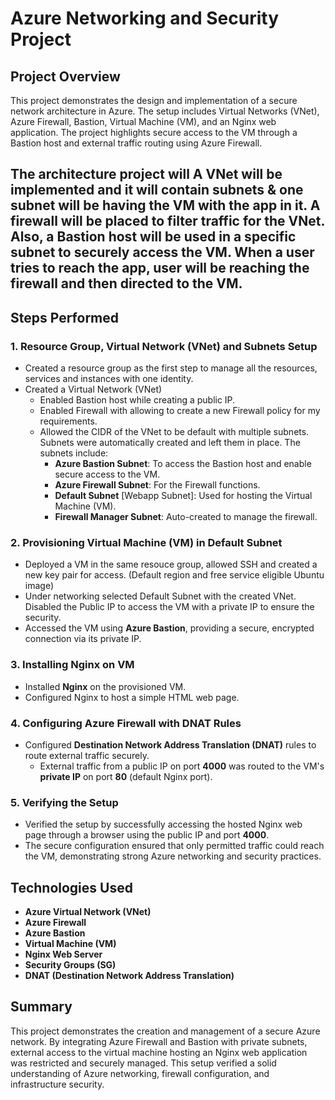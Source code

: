 # Azure Networking and Security Project

## Project Overview

This project demonstrates the design and implementation of a secure network architecture in Azure. The setup includes Virtual Networks (VNet), Azure Firewall, Bastion, Virtual Machine (VM), and an Nginx web application. 
The project highlights secure access to the VM through a Bastion host and external traffic routing using Azure Firewall.

## The architecture project will A VNet will be implemented and it will contain subnets & one subnet will be having the VM with the app in it. A firewall will be placed to filter traffic for the VNet. Also, a Bastion host will be used in a specific subnet to securely access the VM. When a user tries to reach the app, user will be reaching the firewall and then directed to the VM.

## Steps Performed

### 1. Resource Group, Virtual Network (VNet) and Subnets Setup
- Created a resource group as the first step to manage all the resources, services and instances with one identity.
- Created a Virtual Network (VNet)
  - Enabled Bastion host while creating a public IP.
  - Enabled Firewall with allowing to create a new Firewall policy for my requirements.
  - Allowed the CIDR of the VNet to be default with multiple subnets. Subnets were automatically created and left them in place. The subnets include:
    - **Azure Bastion Subnet**: To access the Bastion host and enable secure access to the VM.
    - **Azure Firewall Subnet**: For the Firewall functions.
    - **Default Subnet** [Webapp Subnet]: Used for hosting the Virtual Machine (VM). 
    - **Firewall Manager Subnet**: Auto-created to manage the firewall.

### 2. Provisioning Virtual Machine (VM) in Default Subnet
- Deployed a VM in the same resouce group, allowed SSH and created a new key pair for access. (Default region and free service eligible Ubuntu image)
- Under networking selected Default Subnet with the created VNet. Disabled the Public IP to access the VM with a private IP to ensure the security.
- Accessed the VM using **Azure Bastion**, providing a secure, encrypted connection via its private IP.
  
### 3. Installing Nginx on VM
- Installed **Nginx** on the provisioned VM.
- Configured Nginx to host a simple HTML web page.

### 4. Configuring Azure Firewall with DNAT Rules
- Configured **Destination Network Address Translation (DNAT)** rules to route external traffic securely.
  - External traffic from a public IP on port **4000** was routed to the VM's **private IP** on port **80** (default Nginx port).
  
### 5. Verifying the Setup
- Verified the setup by successfully accessing the hosted Nginx web page through a browser using the public IP and port **4000**.
- The secure configuration ensured that only permitted traffic could reach the VM, demonstrating strong Azure networking and security practices.

## Technologies Used

- **Azure Virtual Network (VNet)**
- **Azure Firewall**
- **Azure Bastion**
- **Virtual Machine (VM)**
- **Nginx Web Server**
- **Security Groups (SG)**
- **DNAT (Destination Network Address Translation)**

## Summary

This project demonstrates the creation and management of a secure Azure network. 
By integrating Azure Firewall and Bastion with private subnets, external access to the virtual machine hosting an Nginx web application was restricted and securely managed. 
This setup verified a solid understanding of Azure networking, firewall configuration, and infrastructure security.
